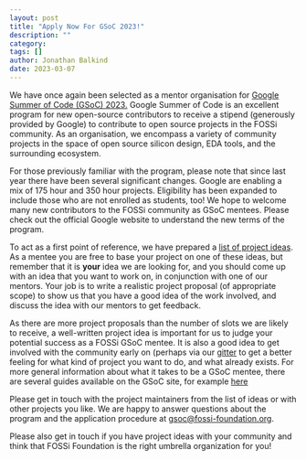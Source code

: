```yaml
---
layout: post
title: "Apply Now For GSoC 2023!"
description: ""
category:
tags: []
author: Jonathan Balkind
date: 2023-03-07
---
```


We have once again been selected as a mentor organisation for
[Google Summer of Code (GSoC) 2023.](https://summerofcode.withgoogle.com/)
Google Summer of Code is an excellent program for new open-source
contributors to receive a stipend (generously provided by Google) to
contribute to open source projects in the FOSSi community. As an
organisation, we encompass a variety of community projects in the
space of open source silicon design, EDA tools, and the surrounding
ecosystem.

For those previously familiar with the program, please note that since last
year there have been several significant changes. Google are enabling
a mix of 175 hour and 350 hour projects. Eligibility has been expanded
to include those who are not enrolled as students, too! We hope to
welcome many new contributors to the FOSSi community as GSoC mentees.
Please check out the official Google website to understand the new
terms of the program.

To act as a first point of reference, we have prepared a
[list of project ideas](/gsoc23-ideas.html). As a mentee you are free
to base your project on one of these ideas, but remember that it is
**your** idea we are looking for, and you should come up with an idea
that you want to work on, in conjunction with one of our mentors. Your
job is to write a realistic project proposal (of appropriate scope) to
show us that you have a good idea of the work involved, and discuss
the idea with our mentors to get feedback.

As there are more project proposals than the number of slots we
are likely to receive, a well-written project idea is important for
us to judge your potential success as a FOSSi GSoC mentee. It is also
a good idea to get involved with the community early on (perhaps via
our [gitter](https://gitter.im/librecores/Lobby) to get a better
feeling for what kind of project you want to do, and what already
exists. For more general information about what it takes to be a GSoC
mentee, there are several guides available on the GSoC site, for example
[here](https://developers.google.com/open-source/gsoc/resources/manual)

Please get in touch with the project maintainers from the list of
ideas or with other projects you like. We are happy to answer
questions about the program and the application procedure at
[gsoc@fossi-foundation.org](mailto:gsoc@fossi-foundation.org).

Please also get in touch if you have project ideas with your community
and think that FOSSi Foundation is the right umbrella organization for
you!
